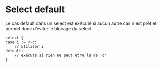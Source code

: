 # Select default

Le cas default dans un select est exécuté si aucun autre cas n'est prêt et permet donc d’éviter le blocage du select.

    select {
    case i := <-c:
        // utiliser i
    default:
        // exécuté si rien ne peut être lu de 'c'
    }